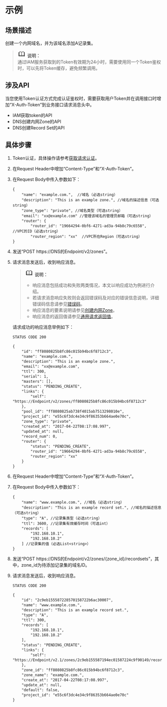 # 示例<a name="ZH-CN_TOPIC_0132761426"></a>

## 场景描述<a name="section10781336"></a>

创建一个内网域名，并为该域名添加A记录集。

>![](public_sys-resources/icon-note.gif) **说明：**   
>通过IAM服务获取到的Token有效期为24小时，需要使用同一个Token鉴权时，可以先将Token缓存，避免频繁调用。  

## 涉及API<a name="section872994"></a>

当您使用Token认证方式完成认证鉴权时，需要获取用户Token并在调用接口时增加“X-Auth-Token”到业务接口请求消息头中。

-   IAM获取token的API
-   DNS创建内网Zone的API
-   DNS创建Record Set的API

## 具体步骤<a name="section8131183711513"></a>

1.  Token认证，具体操作请参考[获取请求认证](获取请求认证.md)。
2.  在Request Header中增加“Content-Type”和“X-Auth-Token”。
3.  在Request Body中传入参数如下：

    ```
    {
        "name": "example.com.",  //域名（必选string）
        "description": "This is an example zone.", //域名的描述信息（可选string）
        "zone_type": "private", //域名类型（可选string）
        "email": "xx@example.com" //管理该域名的管理员邮箱（可选string）
        "router": {
            "router_id": "19664294-0bf6-4271-ad3a-94b8c79c6558",   //VPC的ID（必选string）
            "router_region": "xx"  //VPC所在Region（可选string）
    }
    ```

4.  发送“POST  https://DNS的Endpoint/v2/zones”。
5.  请求消息发送后，收到响应消息。

    >![](public_sys-resources/icon-note.gif) **说明：**   
    >-   响应消息包括成功和失败两类情况，本文以响应成功为例进行介绍。  
    >-   若请求消息响应失败则会返回错误码及对应的错误信息说明，详细错误码信息请参见[错误码](错误码.md)。  
    >-   响应消息的要素说明请参见[创建内网Zone](创建内网Zone.md)。  
    >-   响应消息的返回值请参见[通用请求返回值](通用请求返回值.md)。  

    请求成功的响应消息举例如下：

    ```
    STATUS CODE 200
    ```

    ```
    {
        "id": "ff8080825b8fc86c015b94bc6f8712c3",
        "name": "example.com.",
        "description": "This is an example zone.",
        "email": "xx@example.com",
        "ttl": 300,
        "serial": 1,
        "masters": [],
        "status": "PENDING_CREATE",
        "links": {
            "self": "https://Endpoint/v2/zones/ff8080825b8fc86c015b94bc6f8712c3"
        },
        "pool_id": "ff8080825ab738f4015ab7513298010e",
        "project_id": "e55c6f3dc4e34c9f86353b664ae0e70c",
        "zone_type": "private",
        "created_at": "2017-04-22T08:17:08.997",
        "updated_at": null,
        "record_num": 0,
        "router": {
            "status": "PENDING_CREATE",
            "router_id": "19664294-0bf6-4271-ad3a-94b8c79c6558",
            "router_region": "xx"
        }
    }
    ```

6.  在Request Header中增加“Content-Type”和“X-Auth-Token”。
7.  在Request Body中传入参数如下：

    ```
    {
        "name": "www.example.com.", //域名（必选string）
        "description": "This is an example record set.", //域名的描述信息（可选string）
        "type": "A", //记录集类型（必选string）
        "ttl": 3600, //记录集有效缓存时间（可选int）
        "records": [ 
            "192.168.10.1", 
            "192.168.10.2"
        ] //记录集的值（必选List<string>）
    }
    ```

8.  发送“POST  https://DNS的Endpoint/v2/zones/\{zone\_id\}/recordsets”，其中，zone\_id为待添加记录集的域名ID。
9.  请求消息发送后，收到响应消息。

    ```
    STATUS CODE 200
    ```

    ```
    {
        "id": "2c9eb155587228570158722b6ac30007",
        "name": "www.example.com.",
        "description": "This is an example record set.",
        "type": "A",
        "ttl": 300,
        "records": [
            "192.168.10.1",
            "192.168.10.2"
        ],
        "status": "PENDING_CREATE",
        "links": {
            "self": "https://Endpoint/v2.1/zones/2c9eb155587194ec01587224c9f90149/recordsets/2c9eb155587228570158722b6ac30007"
        },
        "zone_id": "ff8080825b8fc86c015b94bc6f8712c3",
        "zone_name": "example.com.",
        "create_at": "2017-04-22T08:17:08.997",
        "update_at": null,
        "default": false,
        "project_id": "e55c6f3dc4e34c9f86353b664ae0e70c"
    }
    ```


